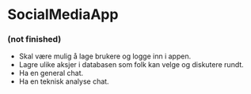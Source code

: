 # SocialMediaApp


### (not finished)

- Skal være mulig å lage brukere og logge inn i appen.
- Lagre ulike aksjer i databasen som folk kan velge og diskutere rundt.
- Ha en general chat.
- Ha en teknisk analyse chat.
